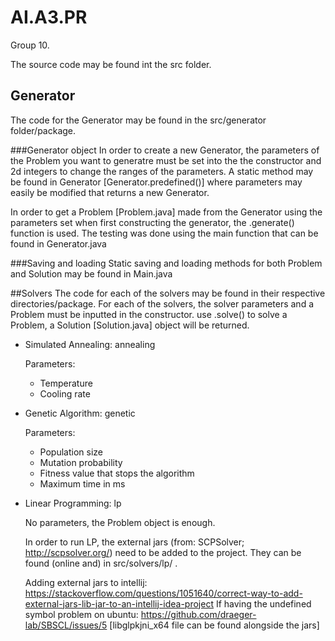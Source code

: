 # AI.A3.PR
Group 10.

The source code may be found int the src folder.
## Generator
The code for the Generator may be found in the src/generator folder/package.

###Generator object
In order to create a new Generator, the parameters of the Problem you want to generatre must be set into the the 
constructor and 2d integers to change the ranges of the parameters.
A static method may be found in Generator [Generator.predefined()] where parameters may easily be modified that returns a new Generator.

In order to get a Problem [Problem.java] made from the Generator using the parameters set when first constructing the generator, the <Generator>.generate() function is used. 
The testing was done using the main function that can be found in Generator.java

###Saving and loading
Static saving and loading methods for both Problem and Solution may be found in Main.java

##Solvers
The code for each of the solvers may be found in their respective directories/package.
For each of the solvers, the solver parameters and a Problem must be inputted in the constructor.
use <Solver>.solve() to solve a Problem, a Solution [Solution.java] object will be returned.

 * Simulated Annealing: annealing
 
   Parameters:
   * Temperature
   * Cooling rate
  
 * Genetic Algorithm: genetic
 
   Parameters:
   * Population size
   * Mutation probability
   * Fitness value that stops the algorithm
   * Maximum time in ms
 
 * Linear Programming: lp
 
   No parameters, the Problem object is enough.
   
   In order to run LP, the external jars (from: SCPSolver; http://scpsolver.org/) need to be added to the project. They can be found (online and) in src/solvers/lp/ .
   
   Adding external jars to intellij: https://stackoverflow.com/questions/1051640/correct-way-to-add-external-jars-lib-jar-to-an-intellij-idea-project
   If having the undefined symbol problem on ubuntu: https://github.com/draeger-lab/SBSCL/issues/5 [libglpkjni_x64 file can be found alongside the jars]
   